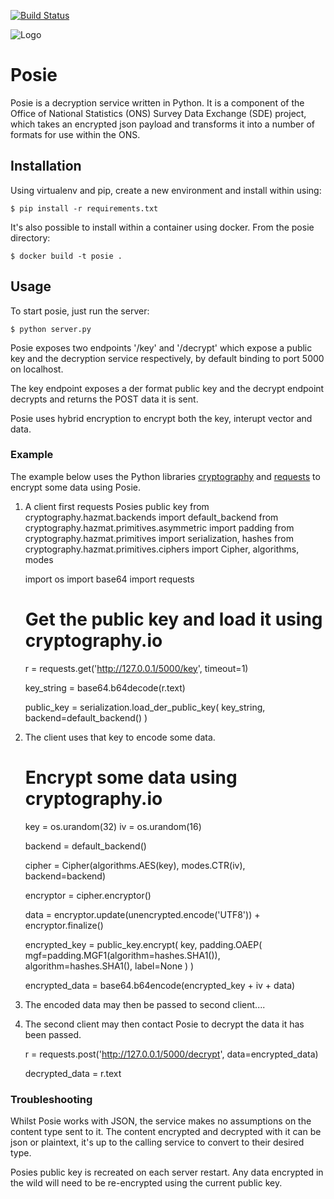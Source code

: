 [![Build Status](https://travis-ci.org/ONSdigital/Posie.svg?branch=master)](https://travis-ci.org/ONSdigital/Posie)

![Logo](http://www.80snostalgia.com/files/fluposie.jpg)

# Posie

Posie is a decryption service written in Python. It is a component of the Office of National Statistics (ONS) Survey Data Exchange (SDE) project, which takes an encrypted json payload and transforms it into a number of formats for use within the ONS.

## Installation

Using virtualenv and pip, create a new environment and install within using:

    $ pip install -r requirements.txt

It's also possible to install within a container using docker. From the posie directory:

    $ docker build -t posie .

## Usage

To start posie, just run the server:

    $ python server.py

Posie exposes two endpoints '/key' and '/decrypt' which expose a public key and the decryption service respectively, by default binding to port 5000 on localhost.

The key endpoint exposes a der format public key and the decrypt endpoint decrypts and returns the POST data it is sent. 

Posie uses hybrid encryption to encrypt both the key, interupt vector and data.

### Example

The example below uses the Python libraries [cryptography](http://cryptography.io) and [requests](https://github.com/kennethreitz/requests) to encrypt some data using Posie.

1. A client first requests Posies public key
    from cryptography.hazmat.backends import default_backend
    from cryptography.hazmat.primitives.asymmetric import padding
    from cryptography.hazmat.primitives import serialization, hashes
    from cryptography.hazmat.primitives.ciphers import Cipher, algorithms, modes

    import os
    import base64
    import requests

    # Get the public key and load it using cryptography.io
    r = requests.get('http://127.0.0.1/5000/key', timeout=1)

    key_string = base64.b64decode(r.text)

    public_key = serialization.load_der_public_key(
        key_string,
        backend=default_backend()
    )

2. The client uses that key to encode some data. 

    # Encrypt some data using cryptography.io
    key = os.urandom(32)
    iv = os.urandom(16)

    backend = default_backend()

    cipher = Cipher(algorithms.AES(key), modes.CTR(iv), backend=backend)

    encryptor = cipher.encryptor()

    data = encryptor.update(unencrypted.encode('UTF8')) + encryptor.finalize()

    encrypted_key = public_key.encrypt(
        key,
        padding.OAEP(
            mgf=padding.MGF1(algorithm=hashes.SHA1()),
            algorithm=hashes.SHA1(),
            label=None
        )
    )

    encrypted_data = base64.b64encode(encrypted_key + iv + data)

3. The encoded data may then be passed to second client....

4. The second client may then contact Posie to decrypt the data it has been passed.

    r = requests.post('http://127.0.0.1/5000/decrypt', data=encrypted_data)

    decrypted_data = r.text

### Troubleshooting

Whilst Posie works with JSON, the service makes no assumptions on the content type sent to it. The content encrypted and decrypted with it can be json or plaintext, it's up to the calling service to convert to their desired type.

Posies public key is recreated on each server restart. Any data encrypted in the wild will need to be re-encrypted using the current public key.